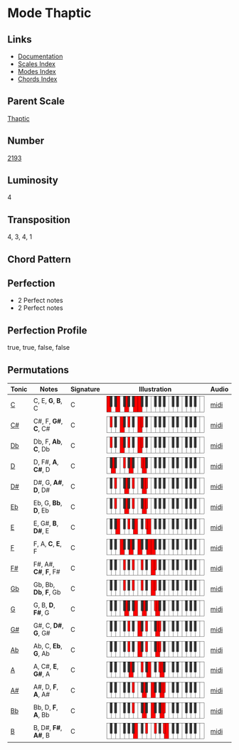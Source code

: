 # Mode Thaptic

## Links

- [Documentation](README.md)
- [Scales Index](Scales.md)
- [Modes Index](Modes.md)
- [Chords Index](Chords.md)

## Parent Scale

[Thaptic](ScaleThaptic.md)

## Number

[2193](https://ianring.com/musictheory/scales/2193)

## Luminosity

4

## Transposition

4, 3, 4, 1

## Chord Pattern



## Perfection

- 2 Perfect notes
- 2 Perfect notes

## Perfection Profile

true, true, false, false

## Permutations

| Tonic | Notes | Signature | Illustration | Audio |
|-------|-------|-----------|--------------|-------|
| [C](ModeCNaturalThaptic.md) | C, E, **G**, **B**, C | C | ![CNaturalThaptic](ModeCNaturalThaptic.png) | [midi](https://github.com/edipermadi/music/blob/main/docs/ModeCNaturalThaptic.mid?raw=true) |
| [C#](ModeCSharpThaptic.md) | C#, F, **G#**, **C**, C# | C | ![CSharpThaptic](ModeCSharpThaptic.png) | [midi](https://github.com/edipermadi/music/blob/main/docs/ModeCSharpThaptic.mid?raw=true) |
| [Db](ModeDFlatThaptic.md) | Db, F, **Ab**, **C**, Db | C | ![DFlatThaptic](ModeDFlatThaptic.png) | [midi](https://github.com/edipermadi/music/blob/main/docs/ModeDFlatThaptic.mid?raw=true) |
| [D](ModeDNaturalThaptic.md) | D, F#, **A**, **C#**, D | C | ![DNaturalThaptic](ModeDNaturalThaptic.png) | [midi](https://github.com/edipermadi/music/blob/main/docs/ModeDNaturalThaptic.mid?raw=true) |
| [D#](ModeDSharpThaptic.md) | D#, G, **A#**, **D**, D# | C | ![DSharpThaptic](ModeDSharpThaptic.png) | [midi](https://github.com/edipermadi/music/blob/main/docs/ModeDSharpThaptic.mid?raw=true) |
| [Eb](ModeEFlatThaptic.md) | Eb, G, **Bb**, **D**, Eb | C | ![EFlatThaptic](ModeEFlatThaptic.png) | [midi](https://github.com/edipermadi/music/blob/main/docs/ModeEFlatThaptic.mid?raw=true) |
| [E](ModeENaturalThaptic.md) | E, G#, **B**, **D#**, E | C | ![ENaturalThaptic](ModeENaturalThaptic.png) | [midi](https://github.com/edipermadi/music/blob/main/docs/ModeENaturalThaptic.mid?raw=true) |
| [F](ModeFNaturalThaptic.md) | F, A, **C**, **E**, F | C | ![FNaturalThaptic](ModeFNaturalThaptic.png) | [midi](https://github.com/edipermadi/music/blob/main/docs/ModeFNaturalThaptic.mid?raw=true) |
| [F#](ModeFSharpThaptic.md) | F#, A#, **C#**, **F**, F# | C | ![FSharpThaptic](ModeFSharpThaptic.png) | [midi](https://github.com/edipermadi/music/blob/main/docs/ModeFSharpThaptic.mid?raw=true) |
| [Gb](ModeGFlatThaptic.md) | Gb, Bb, **Db**, **F**, Gb | C | ![GFlatThaptic](ModeGFlatThaptic.png) | [midi](https://github.com/edipermadi/music/blob/main/docs/ModeGFlatThaptic.mid?raw=true) |
| [G](ModeGNaturalThaptic.md) | G, B, **D**, **F#**, G | C | ![GNaturalThaptic](ModeGNaturalThaptic.png) | [midi](https://github.com/edipermadi/music/blob/main/docs/ModeGNaturalThaptic.mid?raw=true) |
| [G#](ModeGSharpThaptic.md) | G#, C, **D#**, **G**, G# | C | ![GSharpThaptic](ModeGSharpThaptic.png) | [midi](https://github.com/edipermadi/music/blob/main/docs/ModeGSharpThaptic.mid?raw=true) |
| [Ab](ModeAFlatThaptic.md) | Ab, C, **Eb**, **G**, Ab | C | ![AFlatThaptic](ModeAFlatThaptic.png) | [midi](https://github.com/edipermadi/music/blob/main/docs/ModeAFlatThaptic.mid?raw=true) |
| [A](ModeANaturalThaptic.md) | A, C#, **E**, **G#**, A | C | ![ANaturalThaptic](ModeANaturalThaptic.png) | [midi](https://github.com/edipermadi/music/blob/main/docs/ModeANaturalThaptic.mid?raw=true) |
| [A#](ModeASharpThaptic.md) | A#, D, **F**, **A**, A# | C | ![ASharpThaptic](ModeASharpThaptic.png) | [midi](https://github.com/edipermadi/music/blob/main/docs/ModeASharpThaptic.mid?raw=true) |
| [Bb](ModeBFlatThaptic.md) | Bb, D, **F**, **A**, Bb | C | ![BFlatThaptic](ModeBFlatThaptic.png) | [midi](https://github.com/edipermadi/music/blob/main/docs/ModeBFlatThaptic.mid?raw=true) |
| [B](ModeBNaturalThaptic.md) | B, D#, **F#**, **A#**, B | C | ![BNaturalThaptic](ModeBNaturalThaptic.png) | [midi](https://github.com/edipermadi/music/blob/main/docs/ModeBNaturalThaptic.mid?raw=true) |
